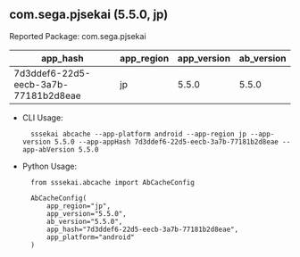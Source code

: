 com.sega.pjsekai (5.5.0, jp)
---
Reported Package: com.sega.pjsekai

|                                        app_hash|   app_region|  app_version|   ab_version|
|------------------------------------------------|-------------|-------------|-------------|
|            7d3ddef6-22d5-eecb-3a7b-77181b2d8eae|           jp|        5.5.0|        5.5.0|

- CLI Usage:

        sssekai abcache --app-platform android --app-region jp --app-version 5.5.0 --app-appHash 7d3ddef6-22d5-eecb-3a7b-77181b2d8eae --app-abVersion 5.5.0

- Python Usage:

        from sssekai.abcache import AbCacheConfig

        AbCacheConfig(
            app_region="jp",
            app_version="5.5.0",
            ab_version="5.5.0",
            app_hash="7d3ddef6-22d5-eecb-3a7b-77181b2d8eae",
            app_platform="android"
        )

